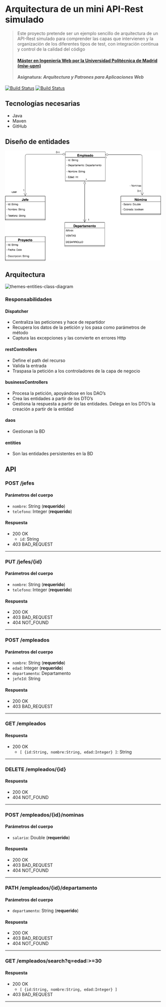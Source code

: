 # Arquitectura de un mini API-Rest simulado
> Este proyecto pretende ser un ejemplo sencillo de arquitectura de un API-Rest simulado para comprender las capas que intervienen y la organización de los diferentes tipos de test, con integración continua y control de la calidad del código
> #### [Máster en Ingeniería Web por la Universidad Politécnica de Madrid (miw-upm)](http://miw.etsisi.upm.es)
> #### Asignatura: *Arquitectura y Patrones para Aplicaciones Web*

[![Build Status](https://travis-ci.org/tomas-teston/apaw.ecp2.TomasTeston.svg?branch=master)](https://travis-ci.org/miw-upm/APAW-themes-layers)
[![Build Status](https://sonarcloud.io/api/project_badges/measure?project=es.upm.miw%3Aapaw.ecp2.TomasTeston&metric=alert_status)](https://travis-ci.org/miw-upm/APAW-themes-layers)

## Tecnologías necesarias
* Java
* Maven
* GitHub

## Diseño de entidades
[![UML](https://github.com/tomas-teston/apaw.ecp2.TomasTeston/blob/master/src/main/resources/modeloDominio.png)](https://github.com/tomas-teston/apaw.ecp2.TomasTeston/blob/master/src/main/resources/modeloDominio.png)

## Arquitectura
![themes-entities-class-diagram](https://github.com/miw-upm/APAW-themes-layers/blob/develop/docs/themes-architecture-diagram.png)

### Responsabilidades
#### Dispatcher
* Centraliza las peticiones y hace de repartidor
* Recupera los datos de la petición y los pasa como parámetros de método
* Captura las excepciones y las convierte en errores Http
#### restControllers
* Define el path del recurso
* Valida la entrada
* Traspasa la petición a los controladores de la capa de negocio
#### businessControllers
* Procesa la petición, apoyándose en los DAO’s
* Crea las entidades a partir de los DTO’s
* Gestiona la respuesta a partir de las entidades. Delega en los DTO’s la creación a partir de la entidad
#### daos
* Gestionan la BD
#### entities
* Son las entidades persistentes en la BD

## API
### POST /jefes
#### Parámetros del cuerpo
- `nombre`: String (**requerido**)
- `telefono`: Integer (**requerido**)
#### Respuesta
- 200 OK 
  - `id`: String
- 403 BAD_REQUEST
---
### PUT /jefes/{id}
#### Parámetros del cuerpo
- `nombre`: String (**requerido**)
- `telefono`: Integer (**requerido**)
#### Respuesta
- 200 OK 
- 403 BAD_REQUEST
- 404 NOT_FOUND
--- 
### POST /empleados
#### Parámetros del cuerpo
- `nombre`: String (**requerido**)
- `edad`: Integer (**requerido**)
- `departamento`: Departamento
- `jefeId`: String
#### Respuesta
- 200 OK 
- 403 BAD_REQUEST
---
### GET /empleados
#### Respuesta
- 200 OK 
  - `[ {id:String, nombre:String, edad:Integer} ]`: String
---
### DELETE /empleados/{id}
#### Respuesta
- 200 OK 
- 404 NOT_FOUND
---
### POST /empleados/{id}/nominas
#### Parámetros del cuerpo
- `salario`: Double (**requerido**)
#### Respuesta
- 200 OK 
- 403 BAD_REQUEST
- 404 NOT_FOUND
---
### PATH /empleados/{id}/departamento
#### Parámetros del cuerpo
- `departamento`: String (**requerido**)
#### Respuesta
- 200 OK 
- 403 BAD_REQUEST
- 404 NOT_FOUND
---
### GET /empleados/search?q=edad:>=30
#### Respuesta
- 200 OK
  - `[ {id:String, nombre:String, edad:Integer} ]`
- 403 BAD_REQUEST
---